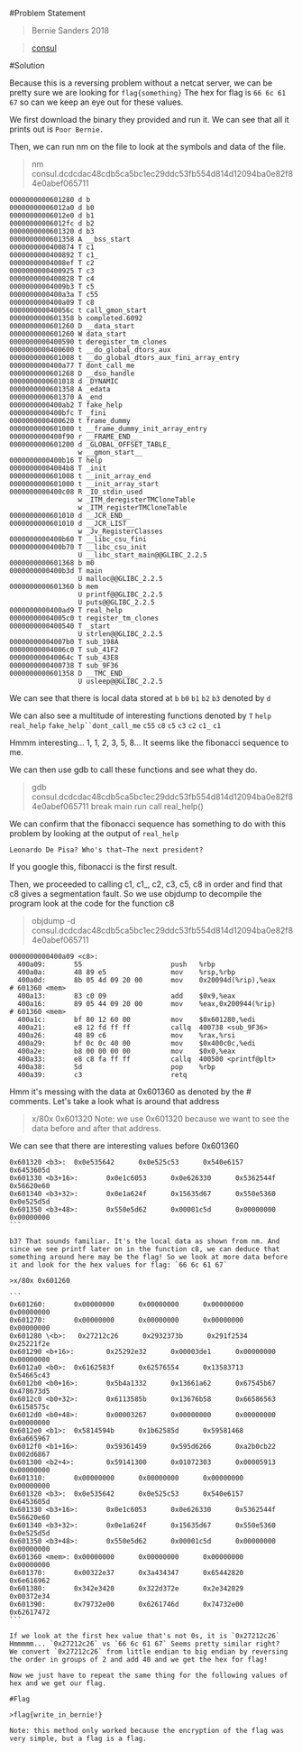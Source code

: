 #Problem Statement

>Bernie Sanders 2018

>[consul](https://s3.amazonaws.com/hackthevote/consul.dcdcdac48cdb5ca5bc1ec29ddc53fb554d814d12094ba0e82f84e0abef065711)

#Solution

Because this is a reversing problem without a netcat server, we can be pretty sure we are looking for `flag{something}`
The hex for flag is `66 6c 61 67` so can we keep an eye out for these values.

We first download the binary they provided and run it. We can see that all it prints out is `Poor Bernie.`

Then, we can run nm on the file to look at the symbols and data of the file.

>nm consul.dcdcdac48cdb5ca5bc1ec29ddc53fb554d814d12094ba0e82f84e0abef065711

```
0000000000601280 d b
00000000006012a0 d b0
00000000006012e0 d b1
00000000006012fc d b2
0000000000601320 d b3
0000000000601358 A __bss_start
0000000000400874 T c1
0000000000400892 T c1_
00000000004008ef T c2
0000000000400925 T c3
0000000000400828 T c4
00000000004009b3 T c5
0000000000400a3a T c55
0000000000400a09 T c8
000000000040056c t call_gmon_start
0000000000601358 b completed.6092
0000000000601260 D __data_start
0000000000601260 W data_start
0000000000400590 t deregister_tm_clones
0000000000400600 t __do_global_dtors_aux
0000000000601008 t __do_global_dtors_aux_fini_array_entry
0000000000400a77 T dont_call_me
0000000000601268 D __dso_handle
0000000000601018 d _DYNAMIC
0000000000601358 A _edata
0000000000601370 A _end
0000000000400ab2 T fake_help
0000000000400bfc T _fini
0000000000400620 t frame_dummy
0000000000601000 t __frame_dummy_init_array_entry
0000000000400f90 r __FRAME_END__
0000000000601200 d _GLOBAL_OFFSET_TABLE_
                 w __gmon_start__
0000000000400b16 T help
00000000004004b8 T _init
0000000000601008 t __init_array_end
0000000000601000 t __init_array_start
0000000000400c08 R _IO_stdin_used
                 w _ITM_deregisterTMCloneTable
                 w _ITM_registerTMCloneTable
0000000000601010 d __JCR_END__
0000000000601010 d __JCR_LIST__
                 w _Jv_RegisterClasses
0000000000400b60 T __libc_csu_fini
0000000000400b70 T __libc_csu_init
                 U __libc_start_main@@GLIBC_2.2.5
0000000000601368 b m0
0000000000400b3d T main
                 U malloc@@GLIBC_2.2.5
0000000000601360 b mem
                 U printf@@GLIBC_2.2.5
                 U puts@@GLIBC_2.2.5
0000000000400ad9 T real_help
00000000004005c0 t register_tm_clones
0000000000400540 T _start
                 U strlen@@GLIBC_2.2.5
00000000004007b0 T sub_198A
00000000004006c0 T sub_41F2
000000000040064c T sub_43E8
0000000000400738 T sub_9F36
0000000000601358 D __TMC_END__
                 U usleep@@GLIBC_2.2.5
```	 

We can see that there is local data stored at `b` `b0` `b1` `b2` `b3` denoted by `d`

We can also see a multitude of interesting functions denoted by `T`
`help` `real_help` `fake_help``dont_call_me` `c55` `c8` `c5` `c3` `c2` `c1_` `c1`

Hmmm interesting... 1, 1, 2, 3, 5, 8... It seems like the fibonacci sequence to me.

We can then use gdb to call these functions and see what they do.

>gdb consul.dcdcdac48cdb5ca5bc1ec29ddc53fb554d814d12094ba0e82f84e0abef065711
>break main
>run
>call real_help()

We can confirm that the fibonacci sequence has something to do with this problem by looking at the output of `real_help`
```
Leonardo De Pisa? Who's that–The next president?
```
If you google this, fibonacci is the first result.

Then, we proceeded to calling c1, c1_, c2, c3, c5, c8 in order and find that c8 gives a segmentation fault. So we use objdump to decompile the program look at the code for the function c8

>objdump -d consul.dcdcdac48cdb5ca5bc1ec29ddc53fb554d814d12094ba0e82f84e0abef065711

```
0000000000400a09 <c8>:
  400a09:       55                      push   %rbp
  400a0a:       48 89 e5                mov    %rsp,%rbp
  400a0d:       8b 05 4d 09 20 00       mov    0x20094d(%rip),%eax        # 601360 <mem>
  400a13:       83 c0 09                add    $0x9,%eax
  400a16:       89 05 44 09 20 00       mov    %eax,0x200944(%rip)        # 601360 <mem>
  400a1c:       bf 80 12 60 00          mov    $0x601280,%edi
  400a21:       e8 12 fd ff ff          callq  400738 <sub_9F36>
  400a26:       48 89 c6                mov    %rax,%rsi
  400a29:       bf 0c 0c 40 00          mov    $0x400c0c,%edi
  400a2e:       b8 00 00 00 00          mov    $0x0,%eax
  400a33:       e8 c8 fa ff ff          callq  400500 <printf@plt>
  400a38:       5d                      pop    %rbp
  400a39:       c3                      retq
```

Hmm it's messing with the data at 0x601360 as denoted by the # comments. Let's take a look what is around that address

>x/80x 0x601320
Note: we use 0x601320 because we want to see the data before and after that address.

We can see that there are interesting values before 0x601360

````
0x601320 <b3>:  0x0e535642      0x0e525c53      0x540e6157      0x6453605d
0x601330 <b3+16>:       0x0e1c6053      0x0e626330      0x5362544f      0x56620e60
0x601340 <b3+32>:       0x0e1a624f      0x15635d67      0x550e5360      0x0e525d5d
0x601350 <b3+48>:       0x550e5d62      0x00001c5d      0x00000000      0x00000000
```

b3? That sounds familiar. It's the local data as shown from nm. And since we see printf later on in the function c8, we can deduce that something around here may be the flag! So we look at more data before it and look for the hex values for flag: `66 6c 61 67`

>x/80x 0x601260

```
0x601260:       0x00000000      0x00000000      0x00000000      0x00000000
0x601270:       0x00000000      0x00000000      0x00000000      0x00000000
0x601280 \<b>:   0x27212c26      0x2932373b      0x291f2534      0x25221f2e
0x601290 <b+16>:        0x25292e32      0x00003de1      0x00000000      0x00000000
0x6012a0 <b0>:  0x6162583f      0x62576554      0x13583713      0x54665c43
0x6012b0 <b0+16>:       0x5b4a1332      0x13661a62      0x67545b67      0x478673d5
0x6012c0 <b0+32>:       0x6113585b      0x13676b58      0x66586563      0x6158575c
0x6012d0 <b0+48>:       0x00003267      0x00000000      0x00000000      0x00000000
0x6012e0 <b1>:  0x5814594b      0x1b62585d      0x59581468      0x6a665967
0x6012f0 <b1+16>:       0x59361459      0x595d6266      0xa2b0cb22      0x002d6867
0x601300 <b2+4>:        0x59141300      0x01072303      0x00005913      0x00000000
0x601310:       0x00000000      0x00000000      0x00000000      0x00000000
0x601320 <b3>:  0x0e535642      0x0e525c53      0x540e6157      0x6453605d
0x601330 <b3+16>:       0x0e1c6053      0x0e626330      0x5362544f      0x56620e60
0x601340 <b3+32>:       0x0e1a624f      0x15635d67      0x550e5360      0x0e525d5d
0x601350 <b3+48>:       0x550e5d62      0x00001c5d      0x00000000      0x00000000
0x601360 <mem>: 0x00000000      0x00000000      0x00000000      0x00000000
0x601370:       0x00322e37      0x3a434347      0x65442820      0x6e616962
0x601380:       0x342e3420      0x322d372e      0x2e342029      0x00372e34
0x601390:       0x79732e00      0x6261746d      0x74732e00      0x62617472
```

If we look at the first hex value that's not 0s, it is `0x27212c26`
Hmmmmm... `0x27212c26` vs `66 6c 61 67` Seems pretty similar right?
We convert `0x27212c26` from little endian to big endian by reversing the order in groups of 2 and add 40 and we get the hex for flag!

Now we just have to repeat the same thing for the following values of hex and we get our flag.

#Flag

>flag{write_in_bernie!}

Note: this method only worked because the encryption of the flag was very simple, but a flag is a flag.
